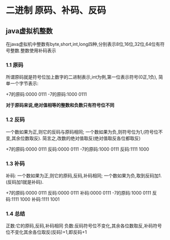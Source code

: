 # 二进制 原码、补码、反码

## java虚拟机整数
在java虚拟机中整数有byte,short,int,long四种,分别表示8位,16位,32位,64位有符号整数.整数使用补码表示

### 1.1 原码
所谓原码就是符号位加上数字的二进制表示,int为例,第一位表示符号(0正,1负),
简单一个字节表示:

+7的原码:0000 0111
-7的原码:1000 0111

**对于原码来说,绝对值相等的整数和负数只有符号位不同**
### 1.2 反码
一个数如果为正,则它的反码与原码相同;
一个数如果为负,则符号位为1,(符号位不变,其余位数取反).
简言之,改数的绝对值取反(绝对值取反各位都取反)

+7的原码:0000 0111 反码:0000 0111
-7的原码:1000 0111 反码:1111 1000

### 1.3 补码
补码:
一个数如果为正,则它的原码,反码,补码相同;
一个数如果为负,取到反码加1.(反码加1就是补码).

+7的原码:0000 0111 反码:0000 0111 补码:0000 0111
-7的原码:1000 0111 反码:1111 1000 补码:1111 1001

### 1.4 总结
正数:它的原码,反码,补码相同
负数:反码符号位不变化,其余各位数取反,补码符号位不变化其余各位取反(反码)+1,即反码+1


